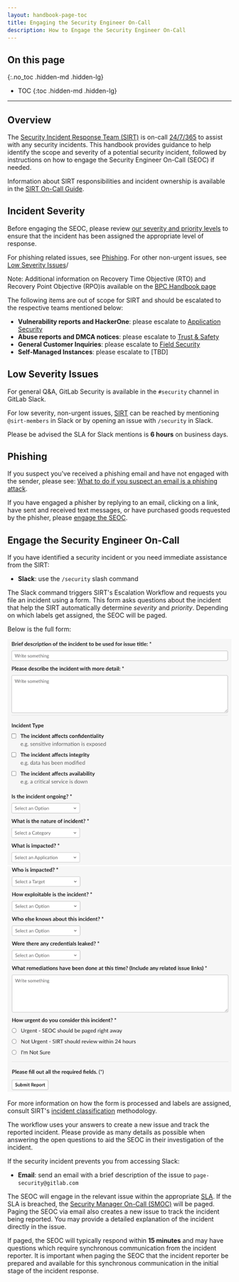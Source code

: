 ```yaml
---
layout: handbook-page-toc
title: Engaging the Security Engineer On-Call
description: How to Engage the Security Engineer On-Call
---
```


## On this page
{:.no_toc .hidden-md .hidden-lg}

- TOC
{:toc .hidden-md .hidden-lg}

- - -

## Overview

The [Security Incident Response Team (SIRT)](/handbook/security/security-operations/sirt) is on-call [24/7/365](/handbook/on-call/#security-team-on-call-rotation) to assist with any security incidents. This handbook provides guidance to help identify the scope and severity of a potential security incident, followed by instructions on how to engage the Security Engineer On-Call (SEOC) if needed.

Information about SIRT responsibilities and incident ownership is available in the [SIRT On-Call Guide](/handbook/security/secops-oncall.html).

## Incident Severity

Before engaging the SEOC, please review [our severity and priority levels](/handbook/security/security-operations/sirt/severity-matrix.html) to ensure that the incident has been assigned the appropriate level of response.

For phishing related issues, see [Phishing](#phishing). For other non-urgent issues, see [Low Severity Issues](#low-severity-issues)/

Note: Additional information on Recovery Time Objective (RTO) and Recovery Point Objective (RPO)is available on the [BPC Handbook page](/handbook/business-technology/gitlab-business-continuity-plan/)

The following items are out of scope for SIRT and should be escalated to the respective teams mentioned below:

- **Vulnerability reports and HackerOne**: please escalate to [Application Security](/handbook/security/#vulnerability-reports-and-hackerone)
- **Abuse reports and DMCA notices**: please escalate to [Trust & Safety](/handbook/security/security-operations/trustandsafety)
- **General Customer Inquiries**: please escalate to [Field Security](/handbook/security/security-assurance/field-security/)
- **Self-Managed Instances**: please escalate to [TBD]

## Low Severity Issues

For general Q&A, GitLab Security is available in the `#security` channel in GitLab Slack.

For low severity, non-urgent issues, [SIRT](/handbook/security/security-operations/sirt) can be reached by mentioning `@sirt-members` in Slack or by opening an issue with `/security` in Slack.

Please be advised the SLA for Slack mentions is **6 hours** on business days.

## Phishing

If you suspect you've received a phishing email and have not engaged with the sender, please see: [What to do if you suspect an email is a phishing attack](/handbook/security/security-assurance/governance/phishing.html#what-to-do-if-you-suspect-an-email-is-a-phishing-attack).

If you have engaged a phisher by replying to an email, clicking on a link, have sent and received text messages, or have purchased goods requested by the phisher, please [engage the SEOC](#engage-the-security-engineer-on-call).

## Engage the Security Engineer On-Call

If you have identified a security incident or you need immediate assistance from the SIRT:

- **Slack**: use the `/security` slash command

The Slack command triggers SIRT's Escalation Workflow and requests you file an incident using a form. This form asks questions about the incident that help the SIRT automatically determine *severity* and *priority*. Depending on which labels get assigned, the SEOC will be paged. 

Below is the full form:

![SIRT Escalation Form Part 1](images/workflow1.png) ![SIRT Escalation Form Part 2](images/workflow2.png)

For more information on how the form is processed and labels are assigned, consult SIRT's [incident classification](/handbook/security/security-operations/sirt/severity-matrix.html) methodology.

The workflow uses your answers to create a new issue and track the reported incident. Please provide as many details as possible when answering the open questions to aid the SEOC in their investigation of the incident.

If the security incident prevents you from accessing Slack:

- **Email**: send an email with a brief description of the issue to `page-security@gitlab.com`

The SEOC will engage in the relevant issue within the appropriate [SLA](/handbook/on-call/#security-team-on-call-rotation). If the SLA is breached, the [Security Manager On-Call (SMOC)](/handbook/on-call/#security-managers) will be paged. Paging the SEOC via email also creates a new issue to track the incident being reported. You may provide a detailed explanation of the incident directly in the issue.

If paged, the SEOC will typically respond within **15 minutes** and may have questions which require synchronous communication from the incident reporter. It is important when paging the SEOC that the incident reporter be prepared and available for this synchronous communication in the initial stage of the incident response.
